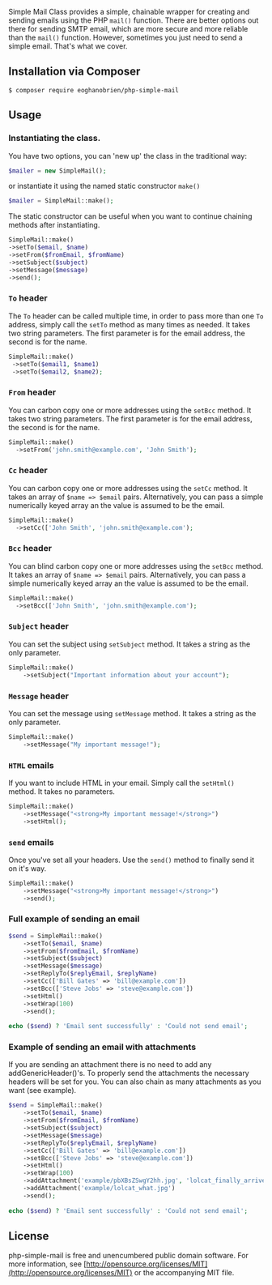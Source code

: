 

Simple Mail Class provides a simple, chainable wrapper for creating and sending emails using the PHP `mail()` function. There are better options out there for sending SMTP email, which are more secure and more reliable than the `mail()` function. However, sometimes you just need to send a simple email. That's what we cover.

## Installation via Composer

```
$ composer require eoghanobrien/php-simple-mail
```

## Usage

### Instantiating the class.

You have two options, you can 'new up' the class in the traditional way:

```php
$mailer = new SimpleMail();
```
or instantiate it using the named static constructor `make()`
```php
$mailer = SimpleMail::make();
```
The static constructor can be useful when you want to continue chaining methods after instantiating.
```php
SimpleMail::make()
->setTo($email, $name)
->setFrom($fromEmail, $fromName)
->setSubject($subject)
->setMessage($message)
->send();
```
 


### `To` header
 
The `To` header can be called multiple time, in order to pass more than one `To` address, simply call the `setTo` method as many times as needed. It takes two string parameters. The first parameter is for the email address, the second is for the name.
 
```php
SimpleMail::make()
 ->setTo($email1, $name1)
 ->setTo($email2, $name2);
```
 
 
### `From` header

You can carbon copy one or more addresses using the `setBcc` method. It takes two string parameters. The first parameter is for the email address, the second is for the name.

```php
SimpleMail::make()
  ->setFrom('john.smith@example.com', 'John Smith');
```
 
 
 
### `Cc` header

You can carbon copy one or more addresses using the `setCc` method. It takes an array of `$name => $email` pairs. Alternatively, you can pass a simple numerically keyed array an the value is assumed to be the email.

```php
SimpleMail::make()
  ->setCc(['John Smith', 'john.smith@example.com');
```
 
 
### `Bcc` header

You can blind carbon copy one or more addresses using the `setBcc` method. It takes an array of `$name => $email` pairs. Alternatively, you can pass a simple numerically keyed array an the value is assumed to be the email.

```php
SimpleMail::make()
  ->setBcc(['John Smith', 'john.smith@example.com');
```
 
### `Subject` header

You can set the subject using `setSubject` method. It takes a string as the only parameter.

```php
SimpleMail::make()
    ->setSubject("Important information about your account");
```
 
### `Message` header

You can set the message using `setMessage` method. It takes a string as the only parameter.

```php
SimpleMail::make()
    ->setMessage("My important message!");
```

### `HTML` emails

If you want to include HTML in your email. Simply call the `setHtml()` method. It takes no parameters.

```php
SimpleMail::make()
    ->setMessage("<strong>My important message!</strong>")
    ->setHtml();
```

### `send` emails

Once you've set all your headers. Use the `send()` method to finally send it on it's way.

```php
SimpleMail::make()
    ->setMessage("<strong>My important message!</strong>")
    ->send();
```
 
### Full example of sending an email
 
```php
$send = SimpleMail::make()
    ->setTo($email, $name)
    ->setFrom($fromEmail, $fromName)
    ->setSubject($subject)
    ->setMessage($message)
    ->setReplyTo($replyEmail, $replyName)
    ->setCc(['Bill Gates' => 'bill@example.com'])
    ->setBcc(['Steve Jobs' => 'steve@example.com'])
    ->setHtml()
    ->setWrap(100)
    ->send();
    
echo ($send) ? 'Email sent successfully' : 'Could not send email';
```

### Example of sending an email with attachments

If you are sending an attachment there is no need to add any addGenericHeader()'s. To properly send the attachments the necessary headers will be set for you. You can also chain as many attachments as you want (see example).

```php
$send = SimpleMail::make()
    ->setTo($email, $name)
    ->setFrom($fromEmail, $fromName)
    ->setSubject($subject)
    ->setMessage($message)
    ->setReplyTo($replyEmail, $replyName)
    ->setCc(['Bill Gates' => 'bill@example.com'])
    ->setBcc(['Steve Jobs' => 'steve@example.com'])
    ->setHtml()
    ->setWrap(100)
    ->addAttachment('example/pbXBsZSwgY2hh.jpg', 'lolcat_finally_arrived.jpg')
    ->addAttachment('example/lolcat_what.jpg')
    ->send();
    
echo ($send) ? 'Email sent successfully' : 'Could not send email';
```

## License
php-simple-mail is free and unencumbered public domain software. For more information, see [http://opensource.org/licenses/MIT](http://opensource.org/licenses/MIT) or the accompanying MIT file.

